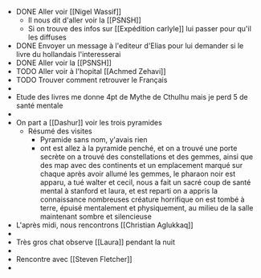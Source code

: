 - DONE Aller voir [[Nigel Wassif]]
	- Il nous dit d'aller voir la [[PSNSH]]
	- Si on trouve des infos sur [[Expédition carlyle]] lui passer pour qu'il les diffuses
- DONE Envoyer un message à l'editeur d'Elias pour lui demander si le livre du hollandais l'interesserai
- DONE Aller voir la [[PSNSH]]
- TODO Aller voir à l'hopital [[Achmed Zehavi]]
- TODO Trouver comment retrouver le Français
-
- Etude des livres me donne 4pt de Mythe de Cthulhu mais je perd 5 de santé mentale
-
- On part a [[Dashur]] voir les trois pyramides
	- Résumé des visites
		- Pyramide sans nom, y'avais rien
		- ont est allez à la pyramide penché, et on a trouvé une porte secrète
		  on a trouvé des constellations et des gemmes, ainsi que des map avec des continents et un emplacement marqué sur chaque
		  après avoir allumé les gemmes, le pharaon noir est apparu, a tué walter et cecil, nous a fait un sacré coup de santé mental à stanford et laura, et est reparti
		  on a appris la connaissance nombreuses créature horrifique
		  on est tombé à terre, épuisé mentalement et physiquement, au milieu de la salle maintenant sombre et silencieuse
- L'après midi, nous rencontrons [[Christian Aglukkaq]]
-
- Très gros chat observe [[Laura]] pendant la nuit
-
- Rencontre avec [[Steven Fletcher]]
-